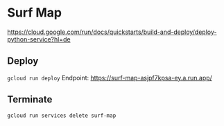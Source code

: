 # Surf Map

https://cloud.google.com/run/docs/quickstarts/build-and-deploy/deploy-python-service?hl=de

## Deploy
`gcloud run deploy`
Endpoint: https://surf-map-asjpf7kpsa-ey.a.run.app/

## Terminate
`gcloud run services delete surf-map`